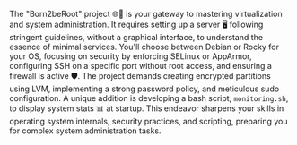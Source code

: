 The "Born2beRoot" project 🌐🔐 is your gateway to mastering virtualization and system administration. It requires setting up a server 🖥️ following stringent guidelines, without a graphical interface, to understand the essence of minimal services. You'll choose between Debian or Rocky for your OS, focusing on security by enforcing SELinux or AppArmor, configuring SSH on a specific port without root access, and ensuring a firewall is active 🛡️. The project demands creating encrypted partitions using LVM, implementing a strong password policy, and meticulous sudo configuration. A unique addition is developing a bash script, `monitoring.sh`, to display system stats 📊 at startup. This endeavor sharpens your skills in operating system internals, security practices, and scripting, preparing you for complex system administration tasks.
